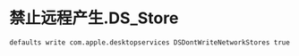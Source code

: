 # 禁止远程产生.DS_Store

```shell
defaults write com.apple.desktopservices DSDontWriteNetworkStores true
```

